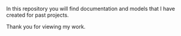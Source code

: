 In this repository you will find documentation and models that I have created for past projects.

Thank you for viewing my work.
